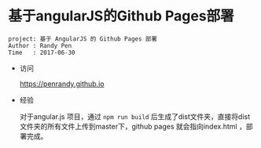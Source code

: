 # 基于angularJS的Github Pages部署

```
project: 基于 AngularJS 的 Github Pages 部署
Author : Randy Pen
Time   : 2017-06-30
```

- 访问

  https://penrandy.github.io

- 经验

  对于angular.js 项目，通过 `npm run build` 后生成了dist文件夹，直接将dist文件夹的所有文件上传到master下，github pages 就会指向index.html ，部署完成。

  ​